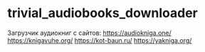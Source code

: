 # trivial_audiobooks_downloader
Загрузчик аудиокниг с сайтов: https://audiokniga.one/ https://knigavuhe.org/ https://kot-baun.ru/ https://yakniga.org/
